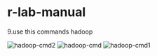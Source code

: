 # r-lab-manual


9.use this commands hadoop

![hadoop-cmd2](https://user-images.githubusercontent.com/115597780/228026588-96325376-eb5d-4367-b177-30595ccfee43.png)
![hadoop-cmd](https://user-images.githubusercontent.com/115597780/228026595-f58ebc99-f24c-475a-839a-126e885012fb.png)
![hadoop-cmd1](https://user-images.githubusercontent.com/115597780/228026596-d56a910d-fdb0-4110-9970-2e8f589375be.png)
